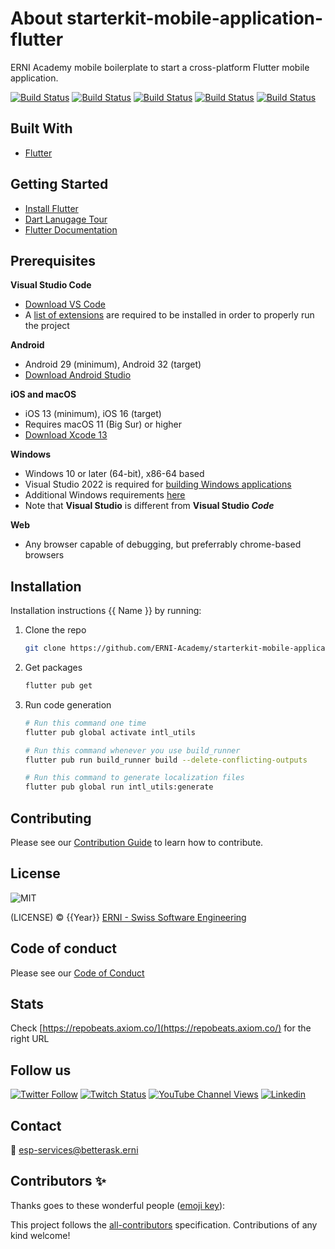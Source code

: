 # About starterkit-mobile-application-flutter

ERNI Academy mobile boilerplate to start a cross-platform Flutter mobile application.

<!-- ALL-CONTRIBUTORS-BADGE:START - Do not remove or modify this section -->
<!-- ALL-CONTRIBUTORS-BADGE:END -->

[![Build Status](https://dev.azure.com/erniegh/ERNI-EPH-Mobile-FlutterStack/_apis/build/status/ERNI-Mobile-Blueprint-CI-Android?branchName=master&label=Android)](https://dev.azure.com/erniegh/ERNI-EPH-Mobile-FlutterStack/_build/latest?definitionId=772&branchName=master) [![Build Status](https://dev.azure.com/erniegh/ERNI-EPH-Mobile-FlutterStack/_apis/build/status/ERNI-Mobile-Blueprint-CI-iOS?branchName=master&label=iOS)](https://dev.azure.com/erniegh/ERNI-EPH-Mobile-FlutterStack/_build/latest?definitionId=773&branchName=master) [![Build Status](https://dev.azure.com/erniegh/ERNI-EPH-Mobile-FlutterStack/_apis/build/status/ERNI-Mobile-Blueprint-CI-Web?branchName=master&label=Web)](https://dev.azure.com/erniegh/ERNI-EPH-Mobile-FlutterStack/_build/latest?definitionId=774&branchName=master) [![Build Status](https://dev.azure.com/erniegh/ERNI-EPH-Mobile-FlutterStack/_apis/build/status/ERNI-Mobile-Blueprint-CI-Windows?branchName=master&label=Windows)](https://dev.azure.com/erniegh/ERNI-EPH-Mobile-FlutterStack/_build/latest?definitionId=784&branchName=master) [![Build Status](https://dev.azure.com/erniegh/ERNI-EPH-Mobile-FlutterStack/_apis/build/status/ERNI-Mobile-Blueprint-CI-Code-Validation?branchName=master&label=Code%20Validation)](https://dev.azure.com/erniegh/ERNI-EPH-Mobile-FlutterStack/_build/latest?definitionId=777&branchName=master)

## Built With

- [Flutter](https://flutter.dev)

## Getting Started

- [Install Flutter](https://docs.flutter.dev/get-started/install)
- [Dart Lanugage Tour](https://dart.dev/guides/language/language-tour)
- [Flutter Documentation](https://docs.flutter.dev/)

## Prerequisites

**Visual Studio Code**
- [Download VS Code](https://code.visualstudio.com/download)
- A [list of extensions](erni_mobile/.vscode/extensions.json) are required to be installed in order to properly run the project

**Android**
- Android 29 (minimum), Android 32 (target)
- [Download Android Studio](https://developer.android.com/studio)

**iOS and macOS**
- iOS 13 (minimum), iOS 16 (target)
- Requires macOS 11 (Big Sur) or higher
- [Download Xcode 13](https://developer.apple.com/download/all/)

**Windows**
- Windows 10 or later (64-bit), x86-64 based
- Visual Studio 2022 is required for [building Windows applications](https://docs.flutter.dev/desktop#additional-windows-requirements)
- Additional Windows requirements [here](https://docs.flutter.dev/development/platform-integration/desktop#additional-windows-requirements)
- Note that **Visual Studio** is different from **Visual Studio *Code***
  
**Web**
- Any browser capable of debugging, but preferrably chrome-based browsers

## Installation

Installation instructions {{ Name }} by running:

1. Clone the repo

   ```sh
   git clone https://github.com/ERNI-Academy/starterkit-mobile-application-flutter.git
   ```

2. Get packages

    ```sh
    flutter pub get
    ```

3. Run code generation

    ```sh
    # Run this command one time
    flutter pub global activate intl_utils

    # Run this command whenever you use build_runner
    flutter pub run build_runner build --delete-conflicting-outputs

    # Run this command to generate localization files
    flutter pub global run intl_utils:generate
    ```

## Contributing

Please see our [Contribution Guide](CONTRIBUTING.md) to learn how to contribute.

## License

![MIT](https://img.shields.io/badge/License-MIT-blue.svg)

(LICENSE) © {{Year}} [ERNI - Swiss Software Engineering](https://www.betterask.erni)

## Code of conduct

Please see our [Code of Conduct](CODE_OF_CONDUCT.md)

## Stats

Check [https://repobeats.axiom.co/](https://repobeats.axiom.co/) for the right URL

## Follow us

[![Twitter Follow](https://img.shields.io/twitter/follow/ERNI?style=social)](https://www.twitter.com/ERNI)
[![Twitch Status](https://img.shields.io/twitch/status/erni_academy?label=Twitch%20Erni%20Academy&style=social)](https://www.twitch.tv/erni_academy)
[![YouTube Channel Views](https://img.shields.io/youtube/channel/views/UCkdDcxjml85-Ydn7Dc577WQ?label=Youtube%20Erni%20Academy&style=social)](https://www.youtube.com/channel/UCkdDcxjml85-Ydn7Dc577WQ)
[![Linkedin](https://img.shields.io/badge/linkedin-31k-green?style=social&logo=Linkedin)](https://www.linkedin.com/company/erni)

## Contact

📧 [esp-services@betterask.erni](mailto:esp-services@betterask.erni)

## Contributors ✨

Thanks goes to these wonderful people ([emoji key](https://allcontributors.org/docs/en/emoji-key)):

<!-- ALL-CONTRIBUTORS-LIST:START - Do not remove or modify this section -->
<!-- ALL-CONTRIBUTORS-LIST:END -->
This project follows the [all-contributors](https://github.com/all-contributors/all-contributors) specification. Contributions of any kind welcome!
